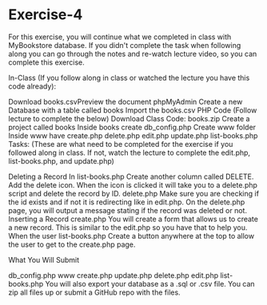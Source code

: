 # Exercise-4
For this exercise, you will continue what we completed in class with MyBookstore database. If you didn't complete the task when following along you can go through the notes and re-watch lecture video, so you can complete this exercise.

In-Class (If you follow along in class or watched the lecture you have this code already):

Download books.csvPreview the document
phpMyAdmin
Create a new Database with a table called books
Import the books.csv
PHP Code (Follow lecture to complete the below)
Download Class Code: books.zip 
Create a project called books
Inside books create
db_config.php
Create www folder 
Inside www have
create.php
delete.php
edit.php
update.php
list-books.php
Tasks: (These are what need to be completed for the exercise if you followed along in class. If not, watch the lecture to complete the edit.php, list-books.php, and update.php)

Deleting a Record
In list-books.php
Create another column called DELETE.
Add the delete icon.
When the icon is clicked it will take you to a delete.php script and delete the record by ID.
delete.php 
Make sure you are checking if the id exists and if not it is redirecting like in edit.php.
On the delete.php page, you will output a message stating if the record was deleted or not.
Inserting a Record
create.php
You will create a form that allows us to create a new record. This is similar to the edit.php so you have that to help you.
When the user 
list-books.php
Create a button anywhere at the top to allow the user to get to the create.php page.
 

What You Will Submit

db_config.php
www
create.php
update.php
delete.php
edit.php
list-books.php
You will also export your database as a .sql or .csv file.
You can zip all files up or submit a GitHub repo with the files.
